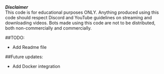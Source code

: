 ***Disclaimer***<br>
This code is for educational purposes ONLY. Anything produced using this code should respect Discord and YouTube guidelines on streaming and downloading videos. Bots made using this code are not to be distributed, both non-commercially and commercially.

##TODO: 
  * Add Readme file

##Future updates:
  * Add Docker integration
